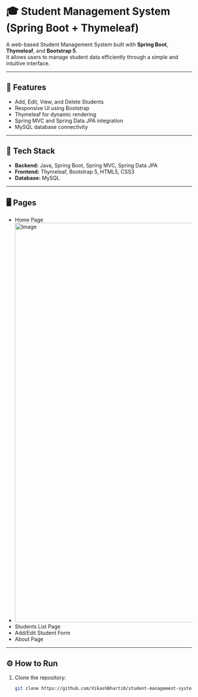 # 🎓 Student Management System (Spring Boot + Thymeleaf)

A web-based Student Management System built with **Spring Boot**, **Thymeleaf**, and **Bootstrap 5**.  
It allows users to manage student data efficiently through a simple and intuitive interface.

---

## 🚀 Features
- Add, Edit, View, and Delete Students
- Responsive UI using Bootstrap
- Thymeleaf for dynamic rendering
- Spring MVC and Spring Data JPA integration
- MySQL database connectivity

---

## 🧩 Tech Stack
- **Backend:** Java, Spring Boot, Spring MVC, Spring Data JPA  
- **Frontend:** Thymeleaf, Bootstrap 5, HTML5, CSS3  
- **Database:** MySQL

---

## 🖥️ Pages
- Home Page
- <img width="1920" height="1080" alt="Image" src="https://github.com/user-attachments/assets/80481813-57ce-48b7-a44a-fac13e9269a8" /> 
- Students List Page  
- Add/Edit Student Form  
- About Page  

---

## ⚙️ How to Run

1. Clone the repository:
   ```bash
   git clone https://github.com/VikashBharti0/student-management-system-springboot.git
